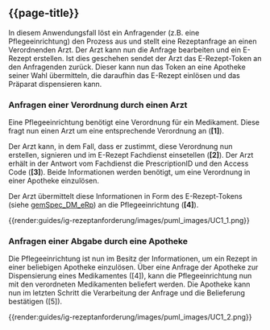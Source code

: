 ## {{page-title}}

In diesem Anwendungsfall löst ein Anfragender (z.B. eine Pflegeeinrichtung) den Prozess aus und stellt eine Rezeptanfrage an einen Verordnenden Arzt. Der Arzt kann nun die Anfrage bearbeiten und ein E-Rezept erstellen. Ist dies geschehen sendet der Arzt das E-Rezept-Token an den Anfragenden zurück.
Dieser kann nun das Token an eine Apotheke seiner Wahl übermitteln, die daraufhin das E-Rezept einlösen und das Präparat dispensieren kann.

### Anfragen einer Verordnung durch einen Arzt

Eine Pflegeeinrichtung benötigt eine Verordnung für ein Medikament. Diese fragt nun einen Arzt um eine entsprechende Verordnung an (**[1]**).

Der Arzt kann, in dem Fall, dass er zustimmt, diese Verordnung nun erstellen, signieren und im E-Rezept Fachdienst einsetellen (**[2]**). Der Arzt erhält in der Antwort vom Fachdienst die PrescriptionID und den Access Code (**[3]**). Beide Informationen werden benötigt, um eine Verordnung in einer Apotheke einzulösen.

Der Arzt übermittelt diese Informationen in Form des E-Rezept-Tokens (siehe [gemSpec_DM_eRp](https://fachportal.gematik.de/dokumentensuche?tx_gemcharacteristics_productlist%5BformIdentifier%5D=form-2849&tx_gemcharacteristics_productlist%5Btype%5D=ProdT&tx_gemcharacteristics_productlist%5Bproducttype%5D=107&tx_gemcharacteristics_productlist%5Bproducttypeversion%5D=75#c2849)) an die Pflegeeinrichtung (**[4]**).

{{render:guides/ig-rezeptanforderung/images/puml_images/UC1_1.png}}

### Anfragen einer Abgabe durch eine Apotheke

Die Pflegeeinrichtung ist nun im Besitz der Informationen, um ein Rezept in einer beliebigen Apotheke einzulösen. Über eine Anfrage der Apotheke zur Dispensierung eines Medikamentes ([4]), kann die Pflegeeinrichtung nun mit den verordneten Medikamenten beliefert werden.
Die Apotheke kann nun im letzten Schritt die Verarbeitung der Anfrage und die Belieferung bestätigen ([5]).

{{render:guides/ig-rezeptanforderung/images/puml_images/UC1_2.png}}
